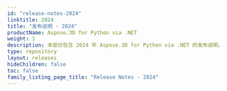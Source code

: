 ```yaml
---
id: "release-notes-2024"
linktitle: 2024
title: "发布说明 - 2024"
productName: Aspose.3D for Python via .NET
weight: 1
description: 本部分包含 2024 年 Aspose.3D for Python via .NET 的发布说明。 在这些发布说明中，我们发布了当前版本中已修复的问题列表，以及任何公共 API 和行为变化。
type: repository
layout: releases
hideChildren: false
toc: false
family_listing_page_title: "Release Notes - 2024"
---
```


